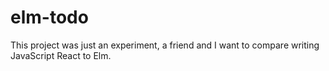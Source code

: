 # elm-todo

This project was just an experiment, a friend and I want to compare writing JavaScript React to Elm.
